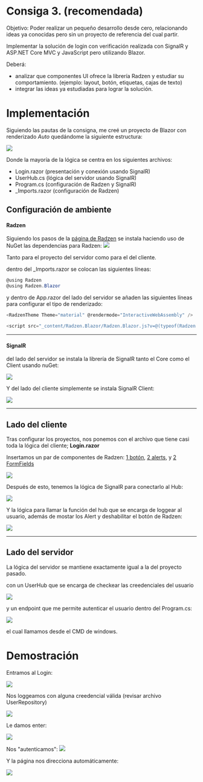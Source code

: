 # Consiga 3. (recomendada)

Objetivo: Poder realizar un pequeño desarrollo desde cero, relacionando ideas ya conocidas pero sin un proyecto de referencia del cual partir. 

Implementar la solución de login con verificación realizada con SignalR y ASP.NET Core MVC y JavaScript pero utilizando Blazor.

Deberá:
- analizar que componentes UI ofrece la librería Radzen y estudiar su comportamiento. (ejemplo: layout, botón, etiquetas, cajas de texto)
- integrar las ideas ya estudiadas para lograr la solución.

# Implementación
Siguiendo las pautas de la consigna, me creé un proyecto de Blazor con renderizado *Auto* quedándome la siguiente estructura:

![](_attachments/Pasted%20image%2020240918150818.png)

Donde la mayoría de la lógica se centra en los siguientes archivos:
- Login.razor (presentación y conexión usando SignalR)
- UserHub.cs (lógica del servidor usando SignalR)
- Program.cs (configuración de Radzen y SignalR)
- _Imports.razor (configuración de Radzen)

## Configuración de ambiente

#### Radzen
Siguiendo los pasos de la [página de Radzen](https://blazor.radzen.com/get-started) se instala haciendo uso de NuGet las dependencias para Radzen:
![](_attachments/Pasted%20image%2020240918151535.png)

Tanto para el proyecto del servidor como para el del cliente.

dentro del _Imports.razor se colocan las siguientes líneas:
```C#
@using Radzen
@using Radzen.Blazor
```

y dentro de App.razor del lado del servidor se añaden las siguientes líneas para configurar el tipo de renderizado:
```C#
<RadzenTheme Theme="material" @rendermode="InteractiveWebAssembly" />

<script src="_content/Radzen.Blazor/Radzen.Blazor.js?v=@(typeof(Radzen.Colors).Assembly.GetName().Version)"></script>
```

---
#### SignalR
del lado del servidor se instala la librería de SignalR tanto el Core como el Client usando nuGet:

![](_attachments/Pasted%20image%2020240918152628.png)


Y del lado del cliente simplemente se instala SignalR Client:

![](_attachments/Pasted%20image%2020240918152818.png)

---
## Lado del cliente
Tras configurar los proyectos, nos ponemos con el archivo que tiene casi toda la lógica del cliente; **Login.razor**

Insertamos un par de componentes de Radzen: [1 botón](https://blazor.radzen.com/button?theme=material3), [2 alerts](https://blazor.radzen.com/alert?theme=material3), y [2 FormFields](https://blazor.radzen.com/form-field?theme=material3)

![](_attachments/Pasted%20image%2020240918154107.png)


Después de esto, tenemos la lógica de SignalR para conectarlo al Hub:

![](_attachments/Pasted%20image%2020240918154556.png)


Y la lógica para llamar la función del hub que se encarga de loggear al usuario, además de mostar los Alert y deshabilitar el botón de Radzen:

![](_attachments/Pasted%20image%2020240918154641.png)

---
## Lado del servidor
La lógica del servidor se mantiene exactamente igual a la del proyecto pasado.

con un UserHub que se encarga de checkear las creedenciales del usuario

![](_attachments/Pasted%20image%2020240918160417.png)


y un endpoint que me permite autenticar el usuario dentro del Program.cs:

![](_attachments/Pasted%20image%2020240918160622.png)

el cual llamamos desde el CMD de windows.



# Demostración
Entramos al Login:

![](_attachments/Pasted%20image%2020240918161303.png)



Nos loggeamos con alguna creedencial válida (revisar archivo UserRepository)

![](_attachments/Pasted%20image%2020240918161407.png)


Le damos enter:

![](_attachments/Pasted%20image%2020240918161445.png)


Nos "autenticamos":
![](_attachments/Pasted%20image%2020240918161528.png)


Y la página nos direcciona automáticamente:

![](_attachments/Pasted%20image%2020240918161826.png)